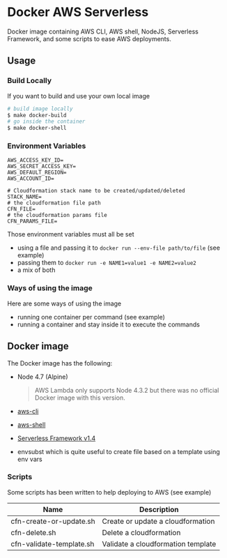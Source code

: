 Docker AWS Serverless
======================

Docker image containing AWS CLI, AWS shell, NodeJS, Serverless Framework, and some scripts to ease AWS deployments.

Usage
------

### Build Locally

If you want to build and use your own local image

```bash
# build image locally
$ make docker-build
# go inside the container
$ make docker-shell
```

### Environment Variables

```
AWS_ACCESS_KEY_ID=
AWS_SECRET_ACCESS_KEY=
AWS_DEFAULT_REGION=
AWS_ACCOUNT_ID=

# Cloudformation stack name to be created/updated/deleted
STACK_NAME=
# the cloudformation file path
CFN_FILE=
# the cloudformation params file
CFN_PARAMS_FILE=
```

Those environment variables must all be set

- using a file and passing it to `docker run --env-file path/to/file` (see example)
- passing them to `docker run -e NAME1=value1 -e NAME2=value2`
- a mix of both

### Ways of using the image

Here are some ways of using the image

- running one container per command (see example)
- running a container and stay inside it to execute the commands

Docker image
------------

The Docker image has the following:

- Node 4.7 (Alpine)

  > AWS Lambda only supports Node 4.3.2 but there was no official Docker image with this version.

- [aws-cli](https://github.com/aws/aws-cli)
- [aws-shell](https://github.com/awslabs/aws-shell)
- [Serverless Framework v1.4](https://serverless.com)
- envsubst which is quite useful to create file based on a template using env vars

### Scripts

Some scripts has been written to help deploying to AWS (see example)

Name | Description
---|---
cfn-create-or-update.sh | Create or update a cloudformation
cfn-delete.sh | Delete a cloudformation
cfn-validate-template.sh | Validate a cloudformation template

